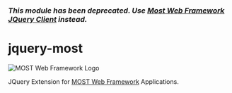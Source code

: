 ### _This module has been deprecated. Use [Most Web Framework JQuery Client](https://github.com/themost-framework/jquery) instead._

# jquery-most

![MOST Web Framework Logo](https://www.themost.io/assets/images/most_logo_sw_240.png)

JQuery Extension for [MOST Web Framework](https://github.com/kbarbounakis/most-web) Applications.


